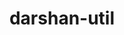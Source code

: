 ---
title: "darshan-util"
layout: cache
categories: [package, develop-2025-02-16]
meta: {"compilers": ["gcc@=11.1.0", "gcc@=11.4.0", "oneapi@=2024.2.1"], "num_specs": 5, "num_specs_by_stack": {"data-vis-sdk": 1, "e4s": 1, "e4s-neoverse-v2": 1, "e4s-oneapi": 2, "root": 5}, "oss": ["ubuntu20.04", "ubuntu22.04"], "platforms": ["linux"], "stacks": ["data-vis-sdk", "e4s", "e4s-neoverse-v2", "e4s-oneapi", "root"], "targets": ["neoverse_v2", "x86_64_v3"], "versions": ["3.4.6"]}
spec_details: [{"compiler": "gcc@=11.1.0", "hash": "jqapsv434bmfwka5bpo7m5rvm7qmvq66", "os": "ubuntu20.04", "platform": "linux", "size": "-", "stacks": ["data-vis-sdk", "root"], "tarball": "https://binaries.spack.io/develop-2025-02-16/build_cache/linux-ubuntu20.04-x86_64_v3/gcc-11.1.0/darshan-util-3.4.6/linux-ubuntu20.04-x86_64_v3-gcc-11.1.0-darshan-util-3.4.6-jqapsv434bmfwka5bpo7m5rvm7qmvq66.spack", "target": "x86_64_v3", "variants": ["~apmpi", "~apxc", "build_system=autotools", "~bzip2"], "versions": ["3.4.6"]}, {"compiler": "gcc@=11.4.0", "hash": "ju5uv57re6spswnhafne34jpf6sxymng", "os": "ubuntu22.04", "platform": "linux", "size": "-", "stacks": ["e4s-neoverse-v2", "root"], "tarball": "https://binaries.spack.io/develop-2025-02-16/build_cache/linux-ubuntu22.04-neoverse_v2/gcc-11.4.0/darshan-util-3.4.6/linux-ubuntu22.04-neoverse_v2-gcc-11.4.0-darshan-util-3.4.6-ju5uv57re6spswnhafne34jpf6sxymng.spack", "target": "neoverse_v2", "variants": ["~apmpi", "~apxc", "build_system=autotools", "~bzip2"], "versions": ["3.4.6"]}, {"compiler": "gcc@=11.4.0", "hash": "vyaxldtpmdjjd5rfv27haxnyydun44jv", "os": "ubuntu22.04", "platform": "linux", "size": "-", "stacks": ["e4s", "root"], "tarball": "https://binaries.spack.io/develop-2025-02-16/build_cache/linux-ubuntu22.04-x86_64_v3/gcc-11.4.0/darshan-util-3.4.6/linux-ubuntu22.04-x86_64_v3-gcc-11.4.0-darshan-util-3.4.6-vyaxldtpmdjjd5rfv27haxnyydun44jv.spack", "target": "x86_64_v3", "variants": ["~apmpi", "~apxc", "build_system=autotools", "~bzip2"], "versions": ["3.4.6"]}, {"compiler": "oneapi@=2024.2.1", "hash": "bezbyzg4gp46u6guxbnaorzeprkd4ien", "os": "ubuntu22.04", "platform": "linux", "size": "-", "stacks": ["e4s-oneapi", "root"], "tarball": "https://binaries.spack.io/develop-2025-02-16/build_cache/linux-ubuntu22.04-x86_64_v3/oneapi-2024.2.1/darshan-util-3.4.6/linux-ubuntu22.04-x86_64_v3-oneapi-2024.2.1-darshan-util-3.4.6-bezbyzg4gp46u6guxbnaorzeprkd4ien.spack", "target": "x86_64_v3", "variants": ["~apmpi", "~apxc", "build_system=autotools", "~bzip2"], "versions": ["3.4.6"]}, {"compiler": "oneapi@=2024.2.1", "hash": "tj65r7fbs74s3ysa6zo7stxbzp5glcfm", "os": "ubuntu22.04", "platform": "linux", "size": "-", "stacks": ["e4s-oneapi", "root"], "tarball": "https://binaries.spack.io/develop-2025-02-16/build_cache/linux-ubuntu22.04-x86_64_v3/oneapi-2024.2.1/darshan-util-3.4.6/linux-ubuntu22.04-x86_64_v3-oneapi-2024.2.1-darshan-util-3.4.6-tj65r7fbs74s3ysa6zo7stxbzp5glcfm.spack", "target": "x86_64_v3", "variants": ["~apmpi", "~apxc", "build_system=autotools", "~bzip2"], "versions": ["3.4.6"]}]
---